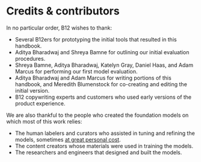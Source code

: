 # Credits & contributors
In no particular order, B12 wishes to thank:
* Several B12ers for prototyping the initial tools that resulted in this handbook.
* Aditya Bharadwaj and Shreya Bamne for outlining our initial evaluation procedures.
* Shreya Bamne, Aditya Bharadwaj, Katelyn Gray, Daniel Haas, and Adam Marcus for performing our first model evaluation.
* Aditya Bharadwaj and Adam Marcus for writing portions of this handbook, and Meredith Blumenstock for co-creating and editing the initial version.
* B12 copywriting experts and customers who used early versions of the product experience.

We are also thankful to the people who created the foundation models on which most of this work relies:
* The human labelers and curators who assisted in tuning and refining the models, sometimes [at great personal cost](https://time.com/6247678/openai-chatgpt-kenya-workers/).
* The content creators whose materials were used in training the models.
* The researchers and engineers that designed and built the models.
